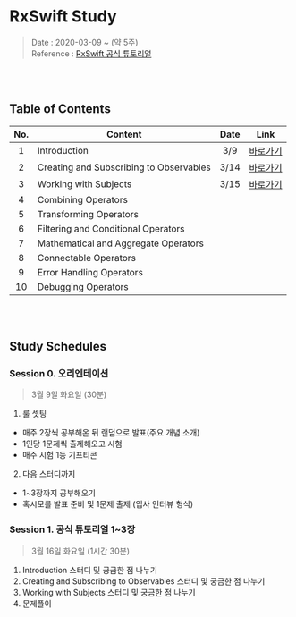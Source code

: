 # RxSwift Study
> Date : 2020-03-09 ~ (약 5주) <br>
> Reference : [RxSwift 공식 튜토리얼](https://github.com/ReactiveX/RxSwift)

<br>
<br>

## Table of Contents

No. | Content | Date | Link
:---------:|----------|:---------:|:---------:
 1 | Introduction | 3/9 | [바로가기](https://github.com/inddoni/RxSwift/blob/main/Lecture/01-introduction/01-Introduction.md)
 2 | Creating and Subscribing to Observables | 3/14 | [바로가기](https://github.com/inddoni/RxSwift/blob/main/Lecture/02-Creating%20and%20Subscribing%20to%20Observables/02-Creating%20and%20Subscribing%20to%20Observables.md)
 3 | Working with Subjects | 3/15 | [바로가기](https://github.com/inddoni/RxSwift/blob/main/Lecture/03-Working%20with%20Subjects/03-Working%20with%20Subjects.md)
 4 | Combining Operators | 
 5 | Transforming Operators | 
 6 | Filtering and Conditional Operators | 
 7 | Mathematical and Aggregate Operators | 
 8 | Connectable Operators | 
 9 | Error Handling Operators | 
 10 | Debugging Operators | 

<br>
<br>

## Study Schedules
### Session 0. 오리엔테이션  
> 3월 9일 화요일 (30분)

1. 룰 셋팅
- 매주 2장씩 공부해온 뒤 랜덤으로 발표(주요 개념 소개)
- 1인당 1문제씩 출제해오고 시험
- 매주 시험 1등 기프티콘

2. 다음 스터디까지
- 1~3장까지 공부해오기
- 혹시모를 발표 준비 및 1문제 출제 (입사 인터뷰 형식)


### Session 1. 공식 튜토리얼 1~3장 
> 3월 16일 화요일 (1시간 30분) <br>

1. Introduction 스터디 및 궁금한 점 나누기
2. Creating and Subscribing to Observables 스터디 및 궁금한 점 나누기
3. Working with Subjects 스터디 및 궁금한 점 나누기
4. 문제풀이

